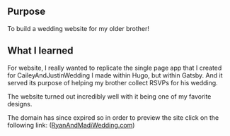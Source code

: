 
## Purpose
To build a wedding website for my older brother!

## What I learned
For website, I really wanted to replicate the single page app that I created for CaileyAndJustinWedding I made within Hugo, but within Gatsby. And it served its purpose of helping my brother collect RSVPs for his wedding.

The website turned out incredibly well with it being one of my favorite designs.

The domain has since expired so in order to preview the site click on the following link: (<a href="https://kind-euclid-5a4f03.netlify.app/">RyanAndMadiWedding.com</a>)